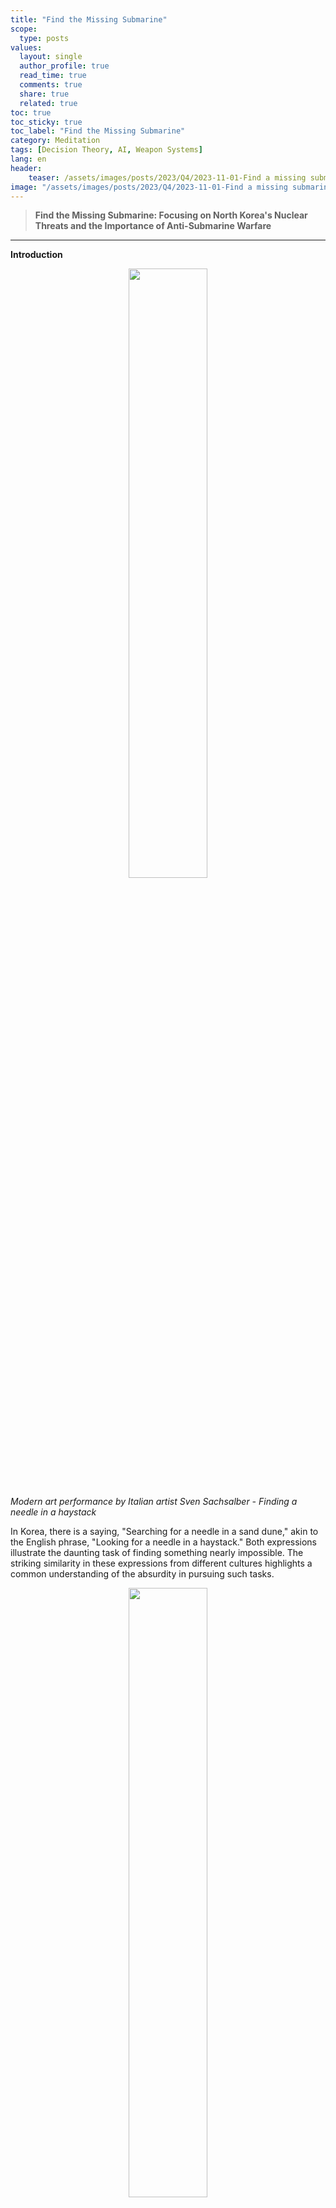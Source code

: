 ```yaml
---
title: "Find the Missing Submarine"
scope:
  type: posts
values:
  layout: single
  author_profile: true
  read_time: true
  comments: true
  share: true
  related: true
toc: true
toc_sticky: true
toc_label: "Find the Missing Submarine"
category: Meditation
tags: [Decision Theory, AI, Weapon Systems]
lang: en
header:
    teaser: /assets/images/posts/2023/Q4/2023-11-01-Find a missing submarine/1.png
image: "/assets/images/posts/2023/Q4/2023-11-01-Find a missing submarine/1.png"
---
```


<style>
  .centered-container {
      text-align: center;
  }
  figure {
      display: inline-block;
      margin: auto;
      padding: 10px;
      text-align: center;
      background-color: #fff;
  }
  figcaption {
      font-family: "Wanted Sans Variable", "Wanted Sans";
      font-size: 12px;
      color: #555;
      margin-top: 5px;
  }
</style>

> **Find the Missing Submarine: Focusing on North Korea's Nuclear Threats and the Importance of Anti-Submarine Warfare**

---

**Introduction**

<p align="center">
    <img src="/assets/images/posts/2023/Q4/2023-11-01-Find a missing submarine/1.png" style="width: 50%; height: auto;">
</p>

_Modern art performance by Italian artist Sven Sachsalber - Finding a needle in a haystack_

In Korea, there is a saying, "Searching for a needle in a sand dune," akin to the English phrase, "Looking for a needle in a haystack." Both expressions illustrate the daunting task of finding something nearly impossible. The striking similarity in these expressions from different cultures highlights a common understanding of the absurdity in pursuing such tasks.

<p align="center">
    <img src="/assets/images/posts/2023/Q4/2023-11-01-Find a missing submarine/2.png" style="width: 50%; height: auto;">
</p>

In our daily lives, situations often arise that feel as hopeless as these proverbial searches. Imagine you’ve had a heavy night of drinking, and upon waking, you realize you’ve overslept and are late for work. Your car keys are nowhere to be found, and you can’t recall where you left them. How do you find them? Or consider a more serious scenario: you’ve taken your child to a crowded amusement park, and in the throng of people, you lose their hand. How would you go about finding your child?

<p align="center">
    <img src="/assets/images/posts/2023/Q4/2023-11-01-Find a missing submarine/3.png" style="width: 50%; height: auto;">
</p>

Tasks that seem nearly impossible don’t only occur in everyday life but also on a societal and national scale, particularly in warfare. For instance, search and rescue (SAR) operations are crucial for locating and saving individuals lost in mountains or at sea. These operations span diverse environments, including urban settings, battlefields, air, and sea. If you recall the Sewol Ferry disaster, you’ll understand the vital importance of swift and effective responses. For the U.S. Coast Guard, SAR missions are among the oldest and most critical duties they perform.

<p align="center">
    <img src="/assets/images/posts/2023/Q4/2023-11-01-Find a missing submarine/4.png" style="width: 50%; height: auto;">
</p>

Recently, North Korea has been developing submarine-launched ballistic missiles (SLBMs), capable of carrying intercontinental ballistic missiles. These pose a threat not only to South Korea but also to allied territories, including the United States. The fact that these missiles can be launched from hidden submarines makes the situation even more dire. Searching for and preemptively neutralizing a submarine in the vast ocean is truly a "needle in a haystack" situation. However, history shows that such desperate situations have been overcome before. Let’s explore these cases and consider the potential for future search operations.

---

## 1. Introduction

### (1) The 2022 Defense White Paper

<p align="center">
    <img src="/assets/images/posts/2023/Q4/2023-11-01-Find a missing submarine/5.png" style="width: 50%; height: auto;">
</p>

According to South Korea’s 2022 Defense White Paper, preparations are underway to counter the escalating nuclear missile threats posed by North Korea, particularly concerning the five major defense tasks. In response, South Korea is enhancing surveillance and reconnaissance assets in collaboration with the U.S. and Japan, focusing on pre- and post-launch strategies. However, ongoing conflicts, such as the Ukraine-Israel and Russia-Ukraine wars, have lowered the nuclear threshold and diminished the significance of denuclearization. North Korea continues to advance its SLBM and submarine technologies, shifting from a minimal deterrence strategy to a limited deterrence strategy, heightening the threat level. Experts warn that South Korea could be held "nuclear hostage," suffering various socio-economic and cultural impacts.

South Korea’s military is preparing to counter these threats through the Kill Chain, KAMD, and KMPR three-axis systems. The Kill Chain and KAMD aim to showcase a "denial deterrence" strategy by preemptively tracking and neutralizing nuclear missiles. The KMPR warns of massive retaliatory strikes in response to North Korean nuclear attacks, a "punitive deterrence" strategy. However, North Korea is focusing on developing submarines and SLBM technologies with high stealth and survivability. Can the three-axis system effectively counter the more threatening SLBM?

### (2) Specifications of North Korea's Submarines and Nuclear Missiles

<p align="center">
    <img src="/assets/images/posts/2023/Q4/2023-11-01-Find a missing submarine/6.png" style="width: 50%; height: auto;">
</p>

North Korea has advanced its submarine technology through reverse engineering and assistance from major allies like Russia and China. Historically, this development has progressed from the Whiskey-class to the Romeo-class, the Shark-class, and the Yugo-class. However, all of these are small diesel submarines, noisy and too small to carry lightweight SLBMs. North Korea's SLBMs are mainly deployed on the Sinpo-class submarines or possibly on nuclear-powered submarines currently under development. (North Korea's missile miniaturization technology is believed to be world-class.) It is reported that North Korea is fully committed to advancing its submarine and nuclear missile technologies.

The currently developed nuclear missiles are estimated to have a range of 15,000 km, potentially threatening not only South Korea but also parts of the U.S. mainland. The ballistic nature of these missiles, coupled with their high speed and low radar cross-section (RCS), makes detection extremely difficult. By 2017, North Korea successfully tested the underwater launch of an SLBM and has since operationalized it.

### (3) The Importance of Anti-Submarine Warfare

<p align="center">
    <img src="/assets/images/posts/2023/Q4/2023-11-01-Find a missing submarine/7.png" style="width: 50%; height: auto;">
</p>

SLBMs pose a significant threat not only to the Korean Peninsula but to all nations globally. Therefore, to counter SLBMs, it is crucial to effectively use surveillance and reconnaissance assets to establish pre- and post-launch readiness. Anti-submarine warfare (ASW) typically involves using submarines, destroyers, and patrol aircraft, and is structured in seven stages: detection, classification, identification, tracking, command, decision, and response. To counter the continental powers of North Korea, China, and Russia, the maritime powers of South Korea, the U.S., and Japan have formed an alliance. Since 2016, joint exercises have been conducted to counter ASW. To address the shortage of reconnaissance assets, the South Korean military is focusing on developing next-generation destroyers and submarines while also showing interest in future-oriented technologies like unmanned underwater vehicles.

As submarine and SLBM technologies become more advanced, the importance of ASW continues to rise. Moreover, from a command and control perspective, it is necessary to overhaul existing doctrines to ensure the effective use of collected information for more efficient operations. However, merely increasing the scale of reconnaissance assets or collecting vast amounts of information is risky. We must consider how to make effective decisions based on these assets and information. Leveraging advanced technologies from the Fourth Industrial Revolution within the U.S. C4ISR (Command, Control, Communication, Computer, Intelligence, Surveillance, & Reconnaissance) framework will be crucial.

---

## 2. Main Body

### (1) Koopman's U-Boat Search Operations during World War II

<table>
 <tr>
    <p align="center">
        <img src="/assets/images/posts/2023/Q4/2023-11-01-Find a missing submarine/8.1.png" style="width: 30%; height: auto;">
        <img src="/assets/images/posts/2023/Q4/2023-11-01-Find a missing submarine/8.2.png" style="width: 50%; height: auto;">
    </p>
</tr>
</table>

<br>
  Koopman, a leading scientist of his time, established "Search Theory" to locate German U-boats during World War II. This research laid the foundation for modern Operations Research, a field that supports efficient decision-making through mathematical techniques, primarily involving statistics and mathematical modeling. Koopman’s theory focused on stationary targets and established three primary types of search theories.

### (2) The 1966 Palomares Search Operation

<p align="center">
    <img src="/assets/images/posts/2023/Q4/2023-11-01-Find a missing submarine/9.png" style="width: 50%; height: auto;">
</p>

During the Cold War, the U.S. carried out the Chrome Dome operation, where B-52 strategic bombers carrying four hydrogen bombs flew over the Arctic Ocean 24 hours a day. During one of these missions, a refueling mishap caused an explosion, resulting in the loss of the bombs. While three bombs were quickly recovered, one remained missing, prompting a search operation. The project was led by Craven, a civilian scientist with the Navy, with assistance from Daniel Wagner and his assistant Henry Richardson. However, the operation's success was limited, ultimately leading to the discovery of the damaged bomb in a Spanish tomato field.

### (3) The 1968 USS Scorpion Search Operation

<p align="center">
    <img src="/assets/images/posts/2023/Q4/2023-11-01-Find a missing submarine/10.png" style="width: 50%; height: auto;">
</p>

During the Cold War, while working on a deep-sea submarine system project, the U.S. Navy’s submarine USS Scorpion disappeared. Henry Richardson and Lawrence D. Stone were brought in to solve the problem using the Monte Carlo Sampling method and ocean current analysis, developed during the Manhattan Project. Lawrence D. Stone later established the "Optimal Search Theory."

### (4) The 1976 Collision between US Voge and Soviet K-22

<p align="center">
    <img src="/assets/images/posts/2023/Q4/2023-11-01-Find a missing submarine/11.png" style="width: 50%; height: auto;">
</p>

Nicholson, who would later become the U.S. Navy’s Mediterranean Commander, requested Henry Richardson’s help in an ASW operation to search for and detect Soviet submarines in the Mediterranean. Using techniques developed from past cases, Richardson created a program that updated data in real-time using computers. The operation, conducted by the USS Voge, successfully detected and tracked a Soviet K-22 submarine. Unable to outrun the destroyer, the submarine collided with the USS Voge and was captured.

### (5) The 2009 Air France Flight AFF447 Search Operation

<p align="center">
    <img src="/assets/images/posts/2023/Q4/2023-11-01-Find a missing submarine/12.png" style="width: 30%; height: auto;">
</p>

In 2009, Air France Flight AFF447, en route from Rio de Janeiro to Paris, went missing. Metron Inc., founded by Lawrence D. Stone, was tasked with conducting the search operation. They developed a technique by consulting experts, constructing various scenario sets, and updating probabilities based on the weight of each scenario. The search results were then used to support decision-making by operation personnel.

### (6) The U.S. Coast Guard's Automated Search and Rescue Program in 2013

<p align="center">
    <img src="/assets/images/posts/2023/Q4/2023-11-01-Find a missing submarine/13.png" style="width: 50%; height: auto;">
</p>

When people or assets are lost near the coast, finding and rescuing them quickly is a top priority for the U.S. Coast Guard. An automated program called CASP was proposed by Discenza and later developed into the SAROPS program in 2013, which incorporates real-time ocean current data. This program is known for its high performance, typically locating missing persons within 12 hours, no matter how vast the search area. By combining pre-existing information with ocean currents, the program proposes optimal search strategies.

---

## 3. Conclusion

As North Korea continues to advance its SLBM technology and develop submarines with high stealth and survivability, not only South Korea but the entire world is under the stress of being "nuclear hostages." South Korea is striving to overcome this crisis through its three-axis system and joint operations with the U.S. and Japan. However, practical solutions and advanced technologies are crucial for effectively overcoming these threats.

Anti-submarine warfare is akin to "finding a needle in a haystack." However, the efforts made thus far, the information to be gathered in the future, and the key intelligence assets collected through allied forces will be instrumental in developing crucial technologies. The possibility has been proven through past world wars, the Cold War, and modern history. Preliminary research suggests that responding to SLBM-equipped submarines in ASW may not be as impossible as it seems.

Optimal search technology is more about supporting effective decision-making from a command and control perspective than solving practical problems. Given the few cases where machine learning, IoT, and AI have been integrated into these systems, securing these technologies could enable us to address significant threats in future warfare.
